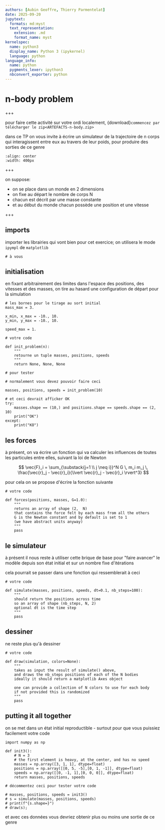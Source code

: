 ```yaml
---
authors: [Aubin Geoffre, Thierry Parmentelat]
date: 2025-09-20
jupytext:
  formats: md:myst
  text_representation:
    extension: .md
    format_name: myst
kernelspec:
  name: python3
  display_name: Python 3 (ipykernel)
  language: python
language_info:
  name: python
  pygments_lexer: ipython3
  nbconvert_exporter: python
---
```


# n-body problem

+++

pour faire cette activité sur votre ordi localement, {download}`commencez par télécharger le zip<ARTEFACTS-n-body.zip>`

dans ce TP on vous invite à écrire un simulateur de la trajectoire de n corps qui interagissent entre eux au travers de leur poids, pour produire des sorties de ce genre

```{image} media/init3.png
:align: center
:width: 400px
```

+++

on suppose:

- on se place dans un monde en 2 dimensions
- on fixe au départ le nombre de corps N
- chacun est décrit par une masse constante
- et au début du monde chacun possède une position et une vitesse

+++

## imports

importer les librairies qui vont bien pour cet exercice; on utilisera le mode `ipympl` de `matplotlib`

```{code-cell} ipython3
# à vous
```

## initialisation

en fixant arbitrairement des limites dans l'espace des positions, des vitesses et des masses, on tire au hasard une configuration de départ pour la simulation

```{code-cell} ipython3
# les bornes pour le tirage au sort initial
mass_max = 3.
    
x_min, x_max = -10., 10.
y_min, y_max = -10., 10.

speed_max = 1.
```

```{code-cell} ipython3
# votre code

def init_problem(n):
    """
    retourne un tuple masses, positions, speeds
    """
    return None, None, None
```

```{code-cell} ipython3
# pour tester

# normalement vous devez pouvoir faire ceci

masses, positions, speeds = init_problem(10)

# et ceci devrait afficker OK
try:
    masses.shape == (10,) and positions.shape == speeds.shape == (2, 10)
    print("OK")
except:
    print("KO")
```

## les forces

à présent, on va écrire un fonction qui va calculer les influences de toutes les particules entre elles, suivant la loi de Newton


$$
\vec{F}_i = \sum_{\substack{j=1 \\ j \neq i}}^N 
   G \, m_i m_j \, \frac{\vec{r}_j - \vec{r}_i}{\lvert \vec{r}_j - \vec{r}_i \rvert^3}
$$

pour cela on se propose d'écrire la fonction suivante

```{code-cell} ipython3
# votre code

def forces(positions, masses, G=1.0):
    """
    returns an array of shape (2,  N)
    that contains the force felt by each mass from all the others
    G is the Newton constant and by default is set to 1 
    (we have abstract units anyway)
    """
    pass
```

## le simulateur

à présent il nous reste à utiliser cette brique de base pour "faire avancer" le modèle depuis son état initial et sur un nombre fixe d'itérations

cela pourrait se passer dans une fonction qui ressemblerait à ceci

```{code-cell} ipython3
# votre code

def simulate(masses, positions, speeds, dt=0.1, nb_steps=100):
    """
    should return the positions across time
    so an array of shape (nb_steps, N, 2)
    optional dt is the time step
    """
    pass
```

## dessiner

ne reste plus qu'à dessiner

```{code-cell} ipython3
# votre code

def draw(simulation, colors=None):
    """
    takes as input the result of simulate() above, 
    and draws the nb_steps positions of each of the N bodies
    ideally it should return a matplotlib Axes object

    one can provide a collection of N colors to use for each body
    if not provided this is randomized
    """
    pass
```

## putting it all together

on se met dans un état initial reproductible - surtout pour que vous puissiez facilement votre code

```{code-cell} ipython3
import numpy as np

def init3():
    # N = 3
    # the first element is heavy, at the center, and has no speed
    masses = np.array([3, 1, 1], dtype=float)
    positions = np.array([[0, 5, -5],[0, 1, -1]], dtype=float)
    speeds = np.array([[0, -1, 1],[0, 0, 0]], dtype=float)
    return masses, positions, speeds
```

```{code-cell} ipython3
# décommentez ceci pour tester votre code

# masses, positions, speeds = init3()
# s = simulate(masses, positions, speeds)
# print(f"{s.shape=}")
# draw(s);
```

et avec ces données vous devriez obtenir plus ou moins une sortie de ce genre
```{image} media/init3.png
```
